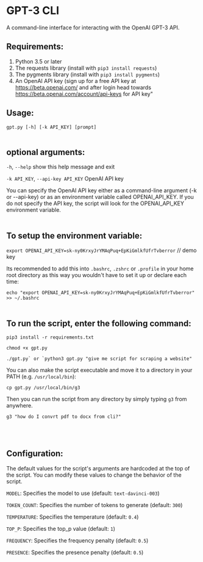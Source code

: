 # GPT-3 CLI
A command-line interface for interacting with the OpenAI GPT-3 API.

## Requirements:
1. Python 3.5 or later
1. The requests library (install with `pip3 install requests`)
1. The pygments library (install with `pip3 install pygments`)
1. An OpenAI API key (sign up for a free API key at https://beta.openai.com/ and after login head towards https://beta.openai.com/account/api-keys for API key"

## Usage:

```gpt.py [-h] [-k API_KEY] [prompt]```
<br />
<br />

## optional arguments:

  `-h`, `--help` show this help message and exit
  
  `-k API_KEY`, `--api-key API_KEY` OpenAI API key

You can specify the OpenAI API key either as a command-line argument (-k or --api-key) or as an environment variable called OPENAI_API_KEY. If you do not specify the API key, the script will look for the OPENAI_API_KEY environment variable.
<br />
<br />

## To setup the environment variable: 

```export OPENAI_API_KEY=sk-ny0KrxyJrYMAqPuq+EpKiGmlkfUfrTvberror``` // demo key

Its recommended to add this into `.bashrc`, `.zshrc` or `.profile` in your home root directory as this way you wouldn't have to set it up or declare each time:

```echo "export OPENAI_API_KEY=sk-ny0KrxyJrYMAqPuq+EpKiGmlkfUfrTvberror" >> ~/.bashrc```
<br />
<br />

## To run the script, enter the following command:

```pip3 install -r requirements.txt```

```chmod +x gpt.py```

```./gpt.py` or `python3 gpt.py "give me script for scraping a website"```

You can also make the script executable and move it to a directory in your PATH (e.g. `/usr/local/bin`):

```cp gpt.py /usr/local/bin/g3```

Then you can run the script from any directory by simply typing `g3` from anywhere.

```g3 "how do I convrt pdf to docx from cli?"```

<br />
<br /> 

## Configuration:
The default values for the script's arguments are hardcoded at the top of the script. You can modify these values to change the behavior of the script.

`MODEL`: Specifies the model to use (default: `text-davinci-003`)

`TOKEN_COUNT`: Specifies the number of tokens to generate (default: `300`)

`TEMPERATURE`: Specifies the temperature (default: `0.4`)

`TOP_P`: Specifies the top_p value (default: `1`)

`FREQUENCY`: Specifies the frequency penalty (default: `0.5`)

`PRESENCE`: Specifies the presence penalty (default: `0.5`)
